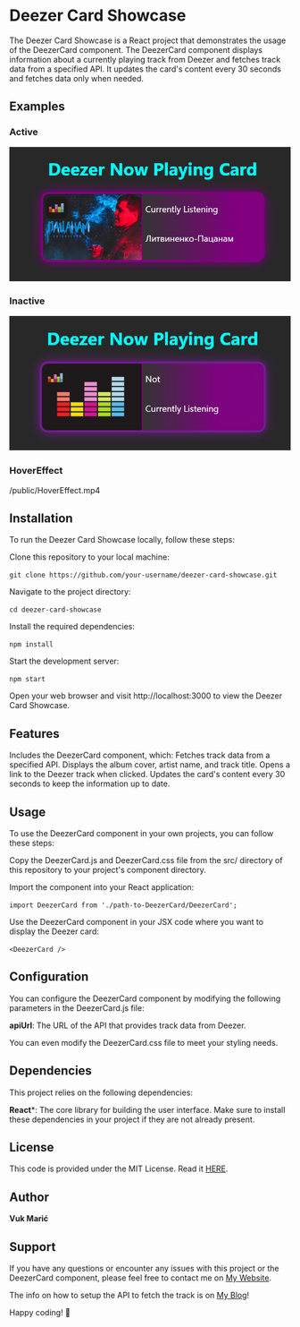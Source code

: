 # Deezer Card Showcase
The Deezer Card Showcase is a React project that demonstrates the usage of the DeezerCard component. The DeezerCard component displays information about a currently playing track from Deezer and fetches track data from a specified API. It updates the card's content every 30 seconds and fetches data only when needed.
## Examples
### Active
![Example Active](/public/ExampleActive.PNG)

### Inactive
![Example Inactive](/public/ExampleInactive.PNG)

### HoverEffect
/public/HoverEffect.mp4
## Installation
To run the Deezer Card Showcase locally, follow these steps:

Clone this repository to your local machine:

`git clone https://github.com/your-username/deezer-card-showcase.git`

Navigate to the project directory:

`cd deezer-card-showcase`

Install the required dependencies:

`npm install`

Start the development server:

`npm start`

Open your web browser and visit http://localhost:3000 to view the Deezer Card Showcase.

## Features

Includes the DeezerCard component, which:
Fetches track data from a specified API.
Displays the album cover, artist name, and track title.
Opens a link to the Deezer track when clicked.
Updates the card's content every 30 seconds to keep the information up to date.

## Usage
To use the DeezerCard component in your own projects, you can follow these steps:

Copy the DeezerCard.js and DeezerCard.css file from the src/ directory of this repository to your project's component directory.

Import the component into your React application:

`import DeezerCard from './path-to-DeezerCard/DeezerCard';`

Use the DeezerCard component in your JSX code where you want to display the Deezer card:

`<DeezerCard />`

## Configuration
You can configure the DeezerCard component by modifying the following parameters in the DeezerCard.js file:

**apiUrl**: The URL of the API that provides track data from Deezer.

You can even modify the DeezerCard.css file to meet your styling needs.

## Dependencies
This project relies on the following dependencies:

**React***: The core library for building the user interface.
Make sure to install these dependencies in your project if they are not already present.

## License
This code is provided under the MIT License. Read it [HERE](/LICENSE).

## Author
**Vuk Marić**

## Support
If you have any questions or encounter any issues with this project or the DeezerCard component, please feel free to contact me on [My Website](https://vukmaric.rs/ContactMe).

The info on how to setup the API to fetch the track is on [My Blog](https://vukmaric.rs/Blog/Deezer%20App%20API%20-%20Now%20Playing%20Card)!

Happy coding! 🎵
